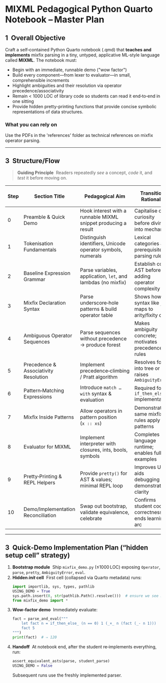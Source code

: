 # MIXML Pedagogical Python Quarto Notebook – Master Plan

## 1  Overall Objective

Craft a self‑contained Python Quarto notebook (.qmd) that **teaches and implements** mixfix parsing in a tiny, untyped, applicative ML‑style language called **MIXML**. The notebook must:

- Begin with an immediate, runnable demo ("wow factor")
- Build every component—from lexer to evaluator—in small, comprehensible increments
- Highlight ambiguities and their resolution via operator precedence/associativity
- Remain < 1000 LOC of library code so students can read it end‑to‑end in one sitting
- Provide hidden pretty-printing functions that provide concise symbolic representations of data structures.

### What you can rely on

Use the PDFs in the 'references' folder as technical references on mixfix operator parsing.

---


## 3  Structure/Flow

> **Guiding Principle**  Readers repeatedly *see* a concept, *code* it, and *test* it before moving on.

| Step | Section Title                         | Pedagogical Aim                                                | Transition Rationale                                  | **Aspect of MIXML + Implementation Introduced**            |
| ---- | ------------------------------------- | -------------------------------------------------------------- | ----------------------------------------------------- | ---------------------------------------------------------- |
| 0    | Preamble & Quick Demo                 | Hook interest with a runnable MIXML snippet producing a result | Capitalise on curiosity before diving into mechanics  | Running MIXML code via **bootstrap parser & evaluator**    |
| 1    | Tokenisation Fundamentals             | Distinguish identifiers, Unicode operator symbols, numerals    | Lexical categories are prerequisite for parsing rules | **MIXML lexer skeleton**; `Token` classes; Unicode support |
| 2    | Baseline Expression Grammar           | Parse variables, application, `let`, and lambdas (no mixfix)   | Establish core AST before adding operator complexity  | **AST nodes**; always‑recursive `let`; environment basics  |
| 3    | Mixfix Declaration Syntax             | Parse underscore‑hole patterns & build operator table          | Shows how syntax like `_×_` maps to arity/fixity data | **OperatorTable**; underscore split; arity derivation      |
| 4    | Ambiguous Operator Sequences          | Parse sequences without precedence → produce forest            | Makes ambiguity concrete; motivates precedence rules  | **Ambiguous AST node**; simple sequence parser             |
| 5    | Precedence & Associativity Resolution | Implement precedence‑climbing / Pratt algorithm                | Resolves forest into tree or raises `AmbiguityError`  | **Resolver** using operator table; tests with `_×_`, `_+_` |
| 6    | Pattern‑Matching Expressions          | Introduce `match … with` syntax & evaluation                   | Required for `if_then_else_` implementation           | **Pattern AST**; evaluator pattern‑match logic             |
| 7    | Mixfix Inside Patterns                | Allow operators in pattern position (`x :: xs`)                | Demonstrates same mixfix rules apply in patterns      | **Pattern parser extension**; shared operator table        |
| 8    | Evaluator for MIXML                   | Implement interpreter with closures, ints, bools, symbols      | Completes language runtime; enables full examples     | **eval()**; built‑ins (`_×_`, `_+_`, `_²`) as Python funcs |
| 9    | Pretty‑Printing & REPL Helpers        | Provide `pretty()` for AST & values; minimal REPL loop         | Improves UX; aids debugging & demonstration clarity   | **pretty()**; colorised Unicode output                     |
| 10   | Demo/Implementation Reconciliation    | Swap out bootstrap, validate equivalence, celebrate            | Confirms student code correctness; ends learning arc  | **assert\_equivalent\_asts**; set `USING_DEMO = False`     |

---

## 3  Quick‑Demo Implementation Plan (“hidden setup cell” strategy)

1. **Bootstrap module**  Ship `mixfix_demo.py` (≤1000 LOC) exposing `Operator`, `parse`, `pretty`, `AmbiguityError`, `eval`.
2. **Hidden *****init***** cell**  First cell (collapsed via Quarto metadata) runs:
   ```python
   import importlib, sys, types, pathlib
   USING_DEMO = True
   sys.path.insert(0, str(pathlib.Path().resolve()))  # ensure we see mixfix_demo.py
   from mixfix_demo import *
   ```
3. **Wow‑factor demo**  Immediately evaluate:
   ```python
   fact = parse_and_eval("""
       let fact n = if_then_else_ (n == 0) 1 (_×_ n (fact (_- n 1)))
       fact 5
   """)
   print(fact)  # ⇒ 120
   ```
4. **Handoff**  At notebook end, after the student re‑implements everything, run:
   ```python
   assert_equivalent_asts(parse, student_parse)
   USING_DEMO = False
   ```
   Subsequent runs use the freshly implemented parser.
